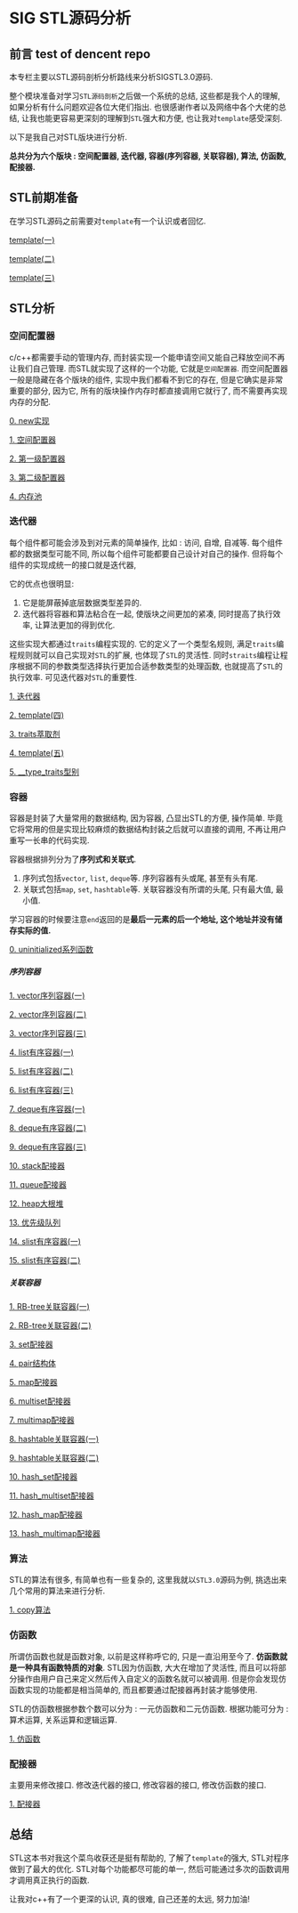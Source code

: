 # SIG STL源码分析

## 前言 test of dencent repo

本专栏主要以STL源码剖析分析路线来分析SIGSTL3.0源码.

整个模块准备对学习`STL源码剖析`之后做一个系统的总结, 这些都是我个人的理解, 如果分析有什么问题欢迎各位大佬们指出. 也很感谢作者以及网络中各个大佬的总结, 让我也能更容易更深刻的理解到`STL`强大和方便, 也让我对`template`感受深刻.

以下是我自己对STL版块进行分析. 

**总共分为六个版块 : 空间配置器, 迭代器, 容器(序列容器, 关联容器),  算法, 仿函数, 配接器.**



## STL前期准备

在学习STL源码之前需要对`template`有一个认识或者回忆.

[template(一)](https://github.com/FunctionDou/STL/blob/master/template%E4%B9%8B%E6%A8%A1%E6%9D%BF%E6%B3%A8%E6%84%8F%E4%BA%8B%E9%A1%B9.md)

[template(二)](https://github.com/FunctionDou/STL/blob/master/template%E4%B9%8B%E9%9D%9E%E7%B1%BB%E5%9E%8B%E6%A8%A1%E6%9D%BF%E5%8F%82%E6%95%B0.md)

[template(三)](https://github.com/FunctionDou/STL/blob/master/template%E4%B9%8B%E7%B1%BB%E7%9B%B8%E5%85%B3.md)

## STL分析



### 空间配置器

c/c++都需要手动的管理内存, 而封装实现一个能申请空间又能自己释放空间不再让我们自己管理. 而STL就实现了这样的一个功能, 它就是`空间配置器`. 而空间配置器一般是隐藏在各个版块的组件, 实现中我们都看不到它的存在, 但是它确实是非常重要的部分, 因为它, 所有的版块操作内存时都直接调用它就行了, 而不需要再实现内存的分配. 

[0. new实现](https://blog.csdn.net/Function_Dou/article/details/84526761)

[1. 空间配置器](https://github.com/FunctionDou/STL/blob/master/1%20%E5%88%9D%E6%AC%A1%E6%8E%A5%E8%A7%A6%E7%A9%BA%E9%97%B4%E9%85%8D%E7%BD%AE%E5%99%A8.md)

[2. 第一级配置器](https://github.com/FunctionDou/STL/blob/master/2%20第一级配置器.md)

[3. 第二级配置器](https://github.com/FunctionDou/STL/blob/master/3%20%E7%AC%AC%E4%BA%8C%E7%BA%A7%E9%85%8D%E7%BD%AE%E5%99%A8.md)

[4. 内存池](https://github.com/FunctionDou/STL/blob/master/4%20%E5%86%85%E5%AD%98%E6%B1%A0.md)



### 迭代器

每个组件都可能会涉及到对元素的简单操作, 比如 : 访问, 自增, 自减等. 每个组件都的数据类型可能不同, 所以每个组件可能都要自己设计对自己的操作. 但将每个组件的实现成统一的接口就是迭代器, 

它的优点也很明显: 

1.  它是能屏蔽掉底层数据类型差异的. 
2.  迭代器将容器和算法粘合在一起, 使版块之间更加的紧凑, 同时提高了执行效率, 让算法更加的得到优化.

这些实现大都通过`traits`编程实现的.  它的定义了一个类型名规则, 满足`traits`编程规则就可以自己实现对`STL`的扩展, 也体现了`STL`的灵活性. 同时`straits`编程让程序根据不同的参数类型选择执行更加合适参数类型的处理函数, 也就提高了`STL`的执行效率. 可见迭代器对`STL`的重要性.

[1. 迭代器](https://github.com/FunctionDou/STL/blob/master/5%20%E8%BF%AD%E4%BB%A3%E5%99%A8.md)

[2. template(四)](https://github.com/FunctionDou/STL/blob/master/6%20%E6%A8%A1%E6%9D%BF%E4%B8%ADclass%E4%B8%8Etypename%E5%8C%BA%E5%88%AB.md)

[3. traits萃取剂](https://github.com/FunctionDou/STL/blob/master/7%20traits%E8%90%83%E5%8F%96%E5%89%82.md)

[4. template(五)](https://github.com/FunctionDou/STL/blob/master/8%20%E5%85%A8%E7%89%B9%E5%8C%96%E5%92%8C%E5%81%8F%E7%89%B9%E5%8C%96.md)

[5. __type_traits型别](https://github.com/FunctionDou/STL/blob/master/9%20__type_traits%E5%9E%8B%E5%88%AB.md)



### 容器

容器是封装了大量常用的数据结构, 因为容器, 凸显出STL的方便, 操作简单. 毕竟它将常用的但是实现比较麻烦的数据结构封装之后就可以直接的调用, 不再让用户重写一长串的代码实现. 

容器根据排列分为了**序列式和关联式**. 

1.  序列式包括`vector`, `list`, `deque`等. 序列容器有头或尾, 甚至有头有尾.
2.  关联式包括`map`, `set`, `hashtable`等. 关联容器没有所谓的头尾, 只有最大值, 最小值.

学习容器的时候要注意`end`返回的是**最后一元素的后一个地址, 这个地址并没有储存实际的值.** 

[0. uninitialized系列函数](https://github.com/FunctionDou/STL/blob/master/10%20uninitialized.md)

##### 序列容器

[1. vector序列容器(一)](https://github.com/FunctionDou/STL/blob/master/11%20vector%20%E4%B8%8A.md)

[2. vector序列容器(二)](https://github.com/FunctionDou/STL/blob/master/12%20vector%20%E4%B8%AD.md)

[3. vector序列容器(三)](https://github.com/FunctionDou/STL/blob/master/13%20vector%20%E4%B8%8B.md)

[4. list有序容器(一)](https://github.com/FunctionDou/STL/blob/master/14%20list%20%E4%B8%8A.md)

[5. list有序容器(二)](https://github.com/FunctionDou/STL/blob/master/15%20list%20%E4%B8%AD.md)

[6. list有序容器(三)](https://github.com/FunctionDou/STL/blob/master/16%20list%20%E4%B8%8B.md)

[7. deque有序容器(一)](https://github.com/FunctionDou/STL/blob/master/17%20deque%20%E4%B8%8A.md)

[8. deque有序容器(二)](https://github.com/FunctionDou/STL/blob/master/18%20deque%20%E4%B8%AD.md)

[9. deque有序容器(三)](https://github.com/FunctionDou/STL/blob/master/19%20deque%20%E4%B8%8B.md)

[10. stack配接器](https://github.com/FunctionDou/STL/blob/master/20%20stack.md)

[11. queue配接器](https://github.com/FunctionDou/STL/blob/master/21%20queue.md)

[12. heap大根堆](https://github.com/FunctionDou/STL/blob/master/22%20heap.md)

[13. 优先级队列](https://github.com/FunctionDou/STL/blob/master/23%20priority_queue.md)

[14. slist有序容器(一)](https://github.com/FunctionDou/STL/blob/master/24%20slist%20%E4%B8%8A.md)

[15. slist有序容器(二)](https://github.com/FunctionDou/STL/blob/master/25%20slist%20下.md)



##### 关联容器

[1. RB-tree关联容器(一)](https://github.com/FunctionDou/STL/blob/master/26%20RB-tree%20%E4%B8%8A.md)

[2. RB-tree关联容器(二)](https://github.com/FunctionDou/STL/blob/master/27%20RB-tree%20%E4%B8%8B.md)

[3. set配接器](https://github.com/FunctionDou/STL/blob/master/28%20set.md)

[4. pair结构体](https://github.com/FunctionDou/STL/blob/master/29%20pair.md)

[5. map配接器](https://github.com/FunctionDou/STL/blob/master/30%20map.md)

[6. multiset配接器](https://github.com/FunctionDou/STL/blob/master/31%20multiset.md)

[7. multimap配接器](https://github.com/FunctionDou/STL/blob/master/32%20multimap.md)

[8. hashtable关联容器(一)](https://github.com/FunctionDou/STL/blob/master/33%20hashtable%20%E4%B8%8A.md)

[9. hashtable关联容器(二)](https://github.com/FunctionDou/STL/blob/master/34%20hashtable%20%E4%B8%8B.md)

[10. hash_set配接器](https://github.com/FunctionDou/STL/blob/master/35%20hash_set.md)

[11. hash_multiset配接器](https://github.com/FunctionDou/STL/blob/master/36%20hash_multiset.md)

[12. hash_map配接器](https://github.com/FunctionDou/STL/blob/master/37%20hash_map.md)

[13. hash_multimap配接器](https://github.com/FunctionDou/STL/blob/master/38%20hash_multimap.md)



### 算法

STL的算法有很多, 有简单也有一些复杂的, 这里我就以`STL3.0`源码为例, 挑选出来几个常用的算法来进行分析. 

[1. copy算法](https://github.com/FunctionDou/STL/blob/master/39%20%E7%AE%97%E6%B3%95--copy.md)

### 仿函数

所谓仿函数也就是函数对象, 以前是这样称呼它的, 只是一直沿用至今了. **仿函数就是一种具有函数特质的对象**. STL因为仿函数, 大大在增加了灵活性, 而且可以将部分操作由用户自己来定义然后传入自定义的函数名就可以被调用. 但是你会发现仿函数实现的功能都是相当简单的, 而且都要通过配接器再封装才能够使用.

STL的仿函数根据参数个数可以分为 : 一元仿函数和二元仿函数. 根据功能可分为 : 算术运算, 关系运算和逻辑运算.

[1. 仿函数](https://github.com/FunctionDou/STL/blob/master/44%20%E4%BB%BF%E5%87%BD%E6%95%B0.md)



### 配接器

主要用来修改接口. 修改迭代器的接口, 修改容器的接口, 修改仿函数的接口.

[1. 配接器](https://github.com/FunctionDou/STL/blob/master/45%20%E9%85%8D%E6%8E%A5%E5%99%A8.md)



## 总结

STL这本书对我这个菜鸟收获还是挺有帮助的, 了解了`template`的强大, STL对程序做到了最大的优化. STL对每个功能都尽可能的单一, 然后可能通过多次的函数调用才调用真正执行的函数.

让我对c++有了一个更深的认识, 真的很难, 自己还差的太远, 努力加油!
